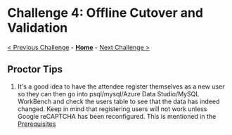 # Challenge 4: Offline Cutover and Validation

[< Previous Challenge](./03-offline-migration.md) - **[Home](../README.md)** - [Next Challenge >](./05-online-migration.md)

## Proctor Tips

1) It's a good idea to have the attendee register themselves as a new user so they can then go into psql/mysql/Azure Data Studio/MySQL WorkBench and check the users table to see that the data has indeed changed. Keep in mind that registering users will not work unless Google reCAPTCHA has been reconfigured. This is mentioned in the [Prerequisites](./00-prereqs.md) 

